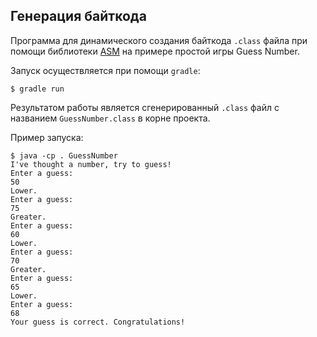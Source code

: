 ## Генерация байткода

Программа для динамического создания байткода `.class` файла при помощи библиотеки [ASM](https://asm.ow2.io/) на примере простой игры Guess Number.

Запуск осуществляется при помощи `gradle`:
```
$ gradle run
```
Результатом работы является сгенерированный `.class` файл с названием `GuessNumber.class` в корне проекта.

Пример запуска:
```
$ java -cp . GuessNumber
I've thought a number, try to guess!
Enter a guess:
50
Lower.
Enter a guess:
75
Greater.
Enter a guess:
60
Lower.
Enter a guess:
70
Greater.
Enter a guess:
65
Lower.
Enter a guess:
68
Your guess is correct. Congratulations!
```
